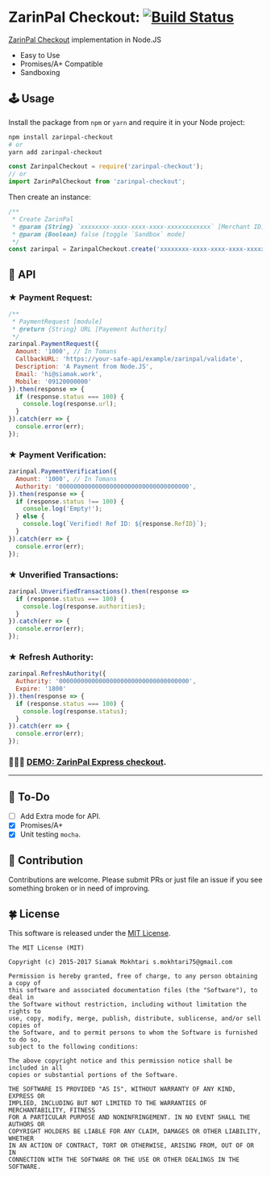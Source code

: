 # ZarinPal Checkout:  [![Build Status](https://travis-ci.org/siamak/zarinpal-checkout.svg?branch=master)](https://travis-ci.org/siamak/zarinpal-checkout)
[ZarinPal Checkout](https://www.zarinpal.com/) implementation in Node.JS
* Easy to Use
* Promises/A+ Compatible
* Sandboxing

## 🕹 Usage
Install the package from `npm` or `yarn` and require it in your Node project:
```bash
npm install zarinpal-checkout
# or
yarn add zarinpal-checkout
```

```javascript
const ZarinpalCheckout = require('zarinpal-checkout');
// or
import ZarinPalCheckout from 'zarinpal-checkout';
```

Then create an instance:
```javascript
/**
 * Create ZarinPal
 * @param {String} `xxxxxxxx-xxxx-xxxx-xxxx-xxxxxxxxxxxx` [Merchant ID]
 * @param {Boolean} false [toggle `Sandbox` mode]
 */
const zarinpal = ZarinpalCheckout.create('xxxxxxxx-xxxx-xxxx-xxxx-xxxxxxxxxxxx', false);
```

## 📢 API
### ★ Payment Request:
```javascript
/**
 * PaymentRequest [module]
 * @return {String} URL [Payement Authority]
 */
zarinpal.PaymentRequest({
  Amount: '1000', // In Tomans
  CallbackURL: 'https://your-safe-api/example/zarinpal/validate',
  Description: 'A Payment from Node.JS',
  Email: 'hi@siamak.work',
  Mobile: '09120000000'
}).then(response => {
  if (response.status === 100) {
    console.log(response.url);
  }
}).catch(err => {
  console.error(err);
});
```

### ★ Payment Verification:
```javascript
zarinpal.PaymentVerification({
  Amount: '1000', // In Tomans
  Authority: '000000000000000000000000000000000000',
}).then(response => {
  if (response.status !== 100) {
    console.log('Empty!');
  } else {
    console.log(`Verified! Ref ID: ${response.RefID}`);
  }
}).catch(err => {
  console.error(err);
});
```
### ★ Unverified Transactions:
```javascript
zarinpal.UnverifiedTransactions().then(response =>
  if (response.status === 100) {
    console.log(response.authorities);
  }
}).catch(err => {
  console.error(err);
});
```
### ★ Refresh Authority:
```javascript
zarinpal.RefreshAuthority({
  Authority: '000000000000000000000000000000000000',
  Expire: '1800'
}).then(response => {
  if (response.status === 100) {
    console.log(response.status);
  }
}).catch(err => {
  console.error(err);
});
```
### 🍦🍦🍦 [DEMO: ZarinPal Express checkout](https://github.com/siamakmokhtari/zarinpal-express-checkout).

---

## 🔆 To-Do
- [ ] Add Extra mode for API.
- [x] Promises/A+
- [x] Unit testing `mocha`.

## 👋 Contribution
Contributions are welcome. Please submit PRs or just file an issue if you see something broken or in
need of improving.

## 🍀 License
This software is released under the [MIT License](http://siamak.mit-license.org).

```
The MIT License (MIT)

Copyright (c) 2015-2017 Siamak Mokhtari s.mokhtari75@gmail.com

Permission is hereby granted, free of charge, to any person obtaining a copy of
this software and associated documentation files (the "Software"), to deal in
the Software without restriction, including without limitation the rights to
use, copy, modify, merge, publish, distribute, sublicense, and/or sell copies of
the Software, and to permit persons to whom the Software is furnished to do so,
subject to the following conditions:

The above copyright notice and this permission notice shall be included in all
copies or substantial portions of the Software.

THE SOFTWARE IS PROVIDED "AS IS", WITHOUT WARRANTY OF ANY KIND, EXPRESS OR
IMPLIED, INCLUDING BUT NOT LIMITED TO THE WARRANTIES OF MERCHANTABILITY, FITNESS
FOR A PARTICULAR PURPOSE AND NONINFRINGEMENT. IN NO EVENT SHALL THE AUTHORS OR
COPYRIGHT HOLDERS BE LIABLE FOR ANY CLAIM, DAMAGES OR OTHER LIABILITY, WHETHER
IN AN ACTION OF CONTRACT, TORT OR OTHERWISE, ARISING FROM, OUT OF OR IN
CONNECTION WITH THE SOFTWARE OR THE USE OR OTHER DEALINGS IN THE SOFTWARE.
```
